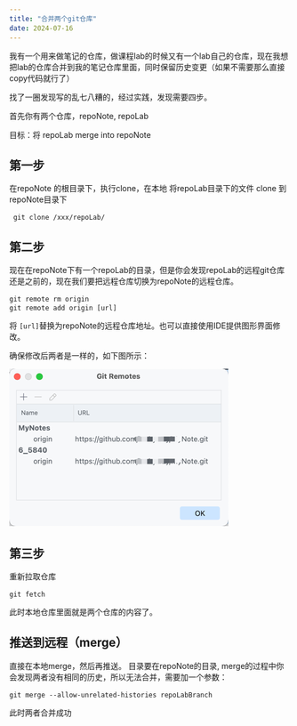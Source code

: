 ```yaml
---
title: "合并两个git仓库"
date: 2024-07-16
---
```


我有一个用来做笔记的仓库，做课程lab的时候又有一个lab自己的仓库，现在我想把lab的仓库合并到我的笔记仓库里面，同时保留历史变更（如果不需要那么直接copy代码就行了）

找了一圈发现写的乱七八糟的，经过实践，发现需要四步。

首先你有两个仓库，repoNote, repoLab

目标：将 repoLab merge into repoNote
## 第一步
在repoNote 的根目录下，执行clone，在本地 将repoLab目录下的文件 clone 到 repoNote目录下
```commandline
 git clone /xxx/repoLab/
```

## 第二步
现在在repoNote下有一个repoLab的目录，但是你会发现repoLab的远程git仓库还是之前的，现在我们要把远程仓库切换为repoNote的远程仓库。
```commandline
git remote rm origin
git remote add origin [url]
```
将 `[url]`替换为repoNote的远程仓库地址。也可以直接使用IDE提供图形界面修改。

确保修改后两者是一样的，如下图所示：

![two-repos-same-remote-url](imgs/two-repos-remote-url.png)

## 第三步
重新拉取仓库
```commandline
git fetch 
```
此时本地仓库里面就是两个仓库的内容了。

## 推送到远程（merge）
直接在本地merge，然后再推送。
目录要在repoNote的目录, merge的过程中你会发现两者没有相同的历史，所以无法合并，需要加一个参数：
```commandline
git merge --allow-unrelated-histories repoLabBranch
```
此时两者合并成功